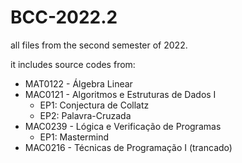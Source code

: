 # BCC-2022.2
all files from the second semester of 2022.

it includes source codes from:
- MAT0122 - Álgebra Linear
- MAC0121 - Algoritmos e Estruturas de Dados I
  - EP1: Conjectura de Collatz
  - EP2: Palavra-Cruzada
- MAC0239 - Lógica e Verificação de Programas
  - EP1: Mastermind
- MAC0216 - Técnicas de Programação I (trancado)
